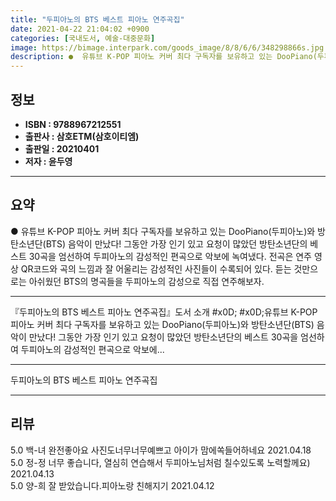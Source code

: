 ```yaml
---
title: "두피아노의 BTS 베스트 피아노 연주곡집"
date: 2021-04-22 21:04:02 +0900
categories: [국내도서, 예술-대중문화]
image: https://bimage.interpark.com/goods_image/8/8/6/6/348298866s.jpg
description: ●  유튜브 K-POP 피아노 커버 최다 구독자를 보유하고 있는 DooPiano(두피아노)와 방탄소년단(BTS) 음악이 만났다! 그동안 가장 인기 있고 요청이 많았던 방탄소년단의 베스트 30곡을 엄선하여 두피아노의 감성적인 편곡으로 악보에 녹여냈다. 전곡은 연주 영상 QR코드와 곡의 느낌과 잘 어울리는 
---
```


## **정보**

- **ISBN : 9788967212551**
- **출판사 : 삼호ETM(삼호이티엠)**
- **출판일 : 20210401**
- **저자 : 윤두영**

------



## **요약**

●  유튜브 K-POP 피아노 커버 최다 구독자를 보유하고 있는 DooPiano(두피아노)와 방탄소년단(BTS) 음악이 만났다! 그동안 가장 인기 있고 요청이 많았던 방탄소년단의 베스트 30곡을 엄선하여 두피아노의 감성적인 편곡으로 악보에 녹여냈다. 전곡은 연주 영상 QR코드와 곡의 느낌과 잘 어울리는 감성적인 사진들이 수록되어 있다. 듣는 것만으로는 아쉬웠던 BTS의 명곡들을 두피아노의 감성으로 직접 연주해보자.

------

『두피아노의 BTS 베스트 피아노 연주곡집』도서 소개  #x0D; #x0D;유튜브 K-POP 피아노 커버 최다 구독자를 보유하고 있는 DooPiano(두피아노)와 방탄소년단(BTS) 음악이 만났다! 그동안 가장 인기 있고 요청이 많았던 방탄소년단의 베스트 30곡을 엄선하여 두피아노의 감성적인 편곡으로 악보에... 

------


두피아노의 BTS 베스트 피아노 연주곡집 

------


## **리뷰** 

5.0 백-녀 완전좋아요 사진도너무너무예쁘고 아이가 맘에쏙들어하네요 2021.04.18 <br/>5.0 정-정 너무 좋습니다,  열심히 연습해서 두피아노님처럼 칠수있도록 노력할께요) 2021.04.13 <br/>5.0 양-희 잘 받았습니다.피아노랑 친해지기 2021.04.12 <br/>
